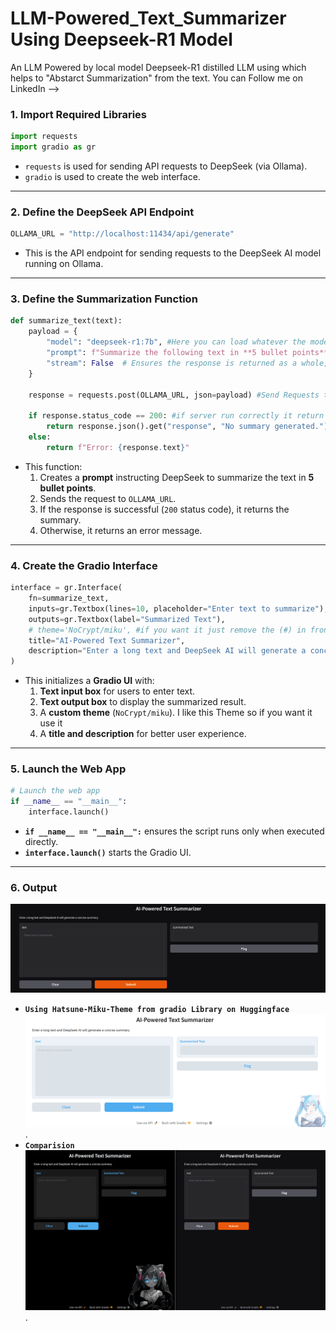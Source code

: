 # LLM-Powered_Text_Summarizer Using Deepseek-R1 Model
An  LLM Powered by local model Deepseek-R1 distilled LLM using which helps to "Abstarct Summarization" from the text.
You can Follow me on LinkedIn -->
### **1. Import Required Libraries**
```python
import requests
import gradio as gr
```
- `requests` is used for sending API requests to DeepSeek (via Ollama).
- `gradio` is used to create the web interface.

---

### **2. Define the DeepSeek API Endpoint**
```python
OLLAMA_URL = "http://localhost:11434/api/generate"
```
- This is the API endpoint for sending requests to the DeepSeek AI model running on Ollama.

---

### **3. Define the Summarization Function**
```python
def summarize_text(text):
    payload = {
        "model": "deepseek-r1:7b", #Here you can load whatever the model you have in your ollama(ex:deepseek-r1:1.5b,7b,8b,14b) I used 7b model here 
        "prompt": f"Summarize the following text in **5 bullet points**:\n\n{text}", #The prompt is here for tell commands for the llm to act 
        "stream": False  # Ensures the response is returned as a whole, not streamed
    }

    response = requests.post(OLLAMA_URL, json=payload) #Send Requests to deepseekAPI

    if response.status_code == 200: #if server run correctly it return the result or it will give error
        return response.json().get("response", "No summary generated.")
    else:
        return f"Error: {response.text}"

```
- This function:
  1. Creates a **prompt** instructing DeepSeek to summarize the text in **5 bullet points**.
  2. Sends the request to `OLLAMA_URL`.
  3. If the response is successful (`200` status code), it returns the summary.
  4. Otherwise, it returns an error message.

---

### **4. Create the Gradio Interface**
```python
interface = gr.Interface(
    fn=summarize_text,
    inputs=gr.Textbox(lines=10, placeholder="Enter text to summarize"),
    outputs=gr.Textbox(label="Summarized Text"),
    # theme='NoCrypt/miku', #if you want it just remove the (#) in front of the theme
    title="AI-Powered Text Summarizer",
    description="Enter a long text and DeepSeek AI will generate a concise summary."
)
```
- This initializes a **Gradio UI** with:
  1. **Text input box** for users to enter text.
  2. **Text output box** to display the summarized result.
  3. A **custom theme** (`NoCrypt/miku`). I like this Theme so if you want it use it 
  4. A **title and description** for better user experience.

---

### **5. Launch the Web App**
```python
# Launch the web app
if __name__ == "__main__":
    interface.launch()
```
- **`if __name__ == "__main__":`** ensures the script runs only when executed directly.
- **`interface.launch()`** starts the Gradio UI.

---
### **6. Output**
![AI Summarizer](Normal_Interface.png)
- **`Using Hatsune-Miku-Theme from gradio Library on Huggingface`**
![Miku-Theme](Hatsune_Miku_Light.png).
- **`Comparision`**
![Miku-Theme](Interface_comparision.png).  

